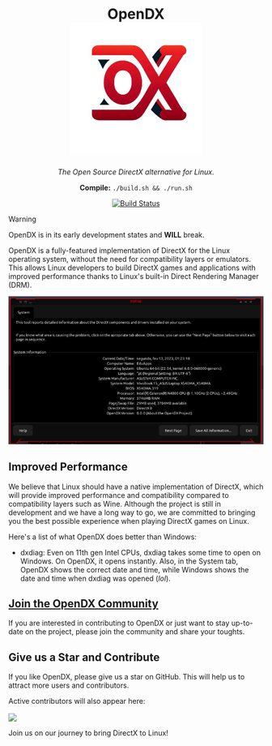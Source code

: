 <div align=center>
  <h1>
    OpenDX
    <br>
    <img src="./img/logo.png" width=260 alt="| Bring DirectX to Linux!">
  </h1>
  <i>The Open Source DirectX alternative for Linux.</i>
  
  **Compile:** `./build.sh && ./run.sh`
  
  [![Build Status](https://github.com/EduApps-CDG/OpenDX/actions/workflows/cmake.yml/badge.svg)](https://github.com/EduApps-CDG/OpenDX/actions/workflows/cmake.yml)
</div>


> [!warning]
>
> OpenDX is in its early development states and **WILL** break.

OpenDX is a fully-featured implementation of DirectX for the Linux operating system, without the need for compatibility layers or emulators. This allows Linux developers to build DirectX games and applications with improved performance thanks to Linux's built-in Direct Rendering Manager (DRM).

<div align=center>
  
  ![OpenDX dxdiag](./img/print.png)
</div>

## Improved Performance
We believe that Linux should have a native implementation of DirectX, which will provide improved performance and compatibility compared to compatibility layers such as Wine.
Although the project is still in development and we have a long way to go, we are committed to bringing you the best possible experience when playing DirectX games on Linux.

Here's a list of what OpenDX does better than Windows:
* dxdiag: Even on 11th gen Intel CPUs, dxdiag takes some time to open on Windows. On OpenDX, it opens instantly. Also, in the System tab, OpenDX shows the correct date and time, while Windows shows the date and time when dxdiag was opened (*lol*).

## [Join the OpenDX Community](https://github.com/EduApps-CDG/OpenDX/discussions)
If you are interested in contributing to OpenDX or just want to stay up-to-date on the project, please join the community and share your toughts.

## Give us a Star and Contribute
If you like OpenDX, please give us a star on GitHub. This will help us to attract more users and contributors.

Active contributors will also appear here:

<a href = "https://github.com/EduApps-CDG/OpenDX/graphs/contributors">
  <img src = "https://contrib.rocks/image?repo=EduApps-CDG/OpenDX" align="center"/>
</a>

Join us on our journey to bring DirectX to Linux!
